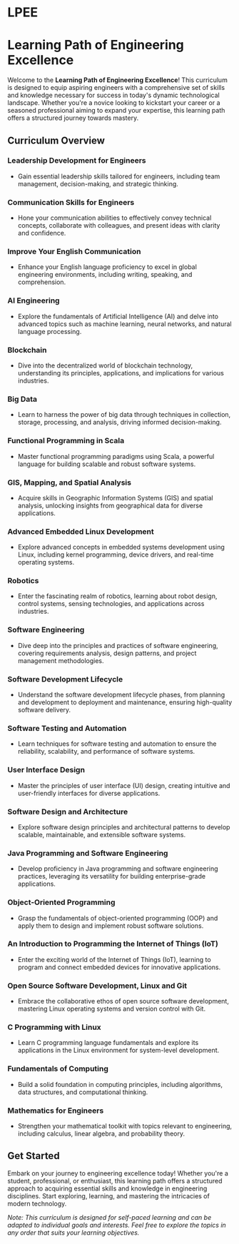 # LPEE

# Learning Path of Engineering Excellence

Welcome to the **Learning Path of Engineering Excellence**! This curriculum is designed to equip aspiring engineers with a comprehensive set of skills and knowledge necessary for success in today's dynamic technological landscape. Whether you're a novice looking to kickstart your career or a seasoned professional aiming to expand your expertise, this learning path offers a structured journey towards mastery.

## Curriculum Overview

### Leadership Development for Engineers
- Gain essential leadership skills tailored for engineers, including team management, decision-making, and strategic thinking.

### Communication Skills for Engineers
- Hone your communication abilities to effectively convey technical concepts, collaborate with colleagues, and present ideas with clarity and confidence.

### Improve Your English Communication
- Enhance your English language proficiency to excel in global engineering environments, including writing, speaking, and comprehension.

### AI Engineering
- Explore the fundamentals of Artificial Intelligence (AI) and delve into advanced topics such as machine learning, neural networks, and natural language processing.

### Blockchain
- Dive into the decentralized world of blockchain technology, understanding its principles, applications, and implications for various industries.

### Big Data
- Learn to harness the power of big data through techniques in collection, storage, processing, and analysis, driving informed decision-making.

### Functional Programming in Scala
- Master functional programming paradigms using Scala, a powerful language for building scalable and robust software systems.

### GIS, Mapping, and Spatial Analysis
- Acquire skills in Geographic Information Systems (GIS) and spatial analysis, unlocking insights from geographical data for diverse applications.

### Advanced Embedded Linux Development
- Explore advanced concepts in embedded systems development using Linux, including kernel programming, device drivers, and real-time operating systems.

### Robotics
- Enter the fascinating realm of robotics, learning about robot design, control systems, sensing technologies, and applications across industries.

### Software Engineering
- Dive deep into the principles and practices of software engineering, covering requirements analysis, design patterns, and project management methodologies.

### Software Development Lifecycle
- Understand the software development lifecycle phases, from planning and development to deployment and maintenance, ensuring high-quality software delivery.

### Software Testing and Automation
- Learn techniques for software testing and automation to ensure the reliability, scalability, and performance of software systems.

### User Interface Design
- Master the principles of user interface (UI) design, creating intuitive and user-friendly interfaces for diverse applications.

### Software Design and Architecture
- Explore software design principles and architectural patterns to develop scalable, maintainable, and extensible software systems.

### Java Programming and Software Engineering
- Develop proficiency in Java programming and software engineering practices, leveraging its versatility for building enterprise-grade applications.

### Object-Oriented Programming
- Grasp the fundamentals of object-oriented programming (OOP) and apply them to design and implement robust software solutions.

### An Introduction to Programming the Internet of Things (IoT)
- Enter the exciting world of the Internet of Things (IoT), learning to program and connect embedded devices for innovative applications.

### Open Source Software Development, Linux and Git
- Embrace the collaborative ethos of open source software development, mastering Linux operating systems and version control with Git.

### C Programming with Linux
- Learn C programming language fundamentals and explore its applications in the Linux environment for system-level development.

### Fundamentals of Computing
- Build a solid foundation in computing principles, including algorithms, data structures, and computational thinking.

### Mathematics for Engineers
- Strengthen your mathematical toolkit with topics relevant to engineering, including calculus, linear algebra, and probability theory.

## Get Started

Embark on your journey to engineering excellence today! Whether you're a student, professional, or enthusiast, this learning path offers a structured approach to acquiring essential skills and knowledge in engineering disciplines. Start exploring, learning, and mastering the intricacies of modern technology.

*Note: This curriculum is designed for self-paced learning and can be adapted to individual goals and interests. Feel free to explore the topics in any order that suits your learning objectives.*
